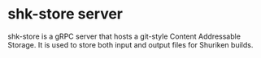 # shk-store server

shk-store is a gRPC server that hosts a git-style Content Addressable Storage.
It is used to store both input and output files for Shuriken builds.
